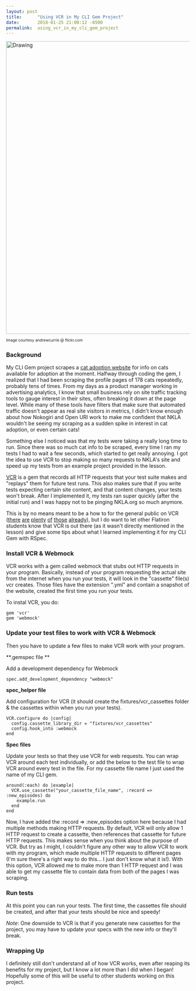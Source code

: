 ```yaml
---
layout: post
title:      "Using VCR in My CLI Gem Project"
date:       2018-01-25 21:00:12 -0500
permalink:  using_vcr_in_my_cli_gem_project
---
```



<img src="https://c2.staticflickr.com/4/3403/3287862831_af523cddac_b.jpg" alt="Drawing" style="width: 800px;"/>
<p style ="font-size:0.75em"> Image courtesy andrewcurrie @ flickr.com</p>

### Background
My CLI Gem project scrapes a [cat adoption website](http://nkla.org/) for info on cats available for adoption at the moment. Halfway through coding the gem, I realized that I had been scraping the profile pages of 178 cats repeatedly, probably tens of times. From my days as a product manager working in advertising analytics, I know that small business rely on site traffic tracking tools to gauge interest in their sites, often breaking it down at the page level. While many of these tools have filters that make sure that automated traffic doesn't appear as real site visitors in metrics, I didn't know enough about how Nokogiri and Open URI work to make me confident that NKLA wouldn't be seeing my scraping as a sudden spike in interest in cat adoption, or even certain cats!

Something else I noticed was that my tests were taking a really long time to run. Since there was so much cat info to be scraped, every time I ran my tests I had to wait a few seconds, which started to get really annoying. I got the idea to use VCR to stop making so many requests to NKLA's site and speed up my tests from an example project provided in the lesson.

[VCR](https://github.com/vcr/vcr) is a gem that records all HTTP requests that your test suite makes and "replays" them for future test runs. This also makes sure that if you write tests expecting certain site content, and that content changes, your tests won't break. After I implemented it, my tests ran super quickly (after the initial run) and I was happy not to be pinging NKLA.org so much anymore.

This is by no means meant to be a how to for the general public on VCR ([there](https://relishapp.com/vcr/vcr/v/1-10-3/docs/test-frameworks/usage-with-rspec) [are](http://www.thegreatcodeadventure.com/stubbing-with-vcr/) [plenty](https://www.natashatherobot.com/vcr-gem-rails-rspec/) [of](https://revs.runtime-revolution.com/unit-testing-with-vcr-5dd2bb5c9012) [those](https://rubyplus.com/articles/1431-How-to-use-VCR-to-speed-up-unit-tests) [already](https://thinking.philosophie.is/increasing-your-rspec-test-speeds-with-vcr-5b5aceb82857)), but I do want to let other Flatiron students know that VCR is out there (as it wasn't directly mentioned in the lesson) and give some tips about what I learned implementing it for my CLI Gem with RSpec.

### Install VCR & Webmock
VCR works with a gem called webmock that stubs out HTTP requests in your program. Basically, instead of your program requesting the actual site from the internet when you run your tests, it will look in the "cassette" file(s) vcr creates. Those files have the extension ".yml" and contain a snapshot of the website, created the first time you run your tests.

To instal VCR, you do:
```
gem 'vcr'
gem 'webmock'
```

### Update your test files to work with VCR & Webmock
Then you have to update a few files to make VCR work with your program.


**.gemspec file **

Add a development dependency for Webmock
```
spec.add_development_dependency "webmock"
```


**spec_helper file**

Add configuration for VCR (it should create the fixtures/vcr_cassettes folder & the cassettes within when you run your tests).

```
VCR.configure do |config|
  config.cassette_library_dir = "fixtures/vcr_cassettes"
  config.hook_into :webmock
end
```


**Spec files**

Update your tests so that they use VCR for web requests. You can wrap VCR around each test individually, or add the below to the test file to wrap VCR around every test in the file. For my cassette file name I just used the name of my CLI gem.

```
around(:each) do |example|
  VCR.use_cassette("your_cassette_file_name", :record => :new_episodes) do
    example.run
  end
end
```

Now, I have added the :record => :new_episodes option here because I had multiple methods making HTTP requests. By default, VCR will only allow 1 HTTP request to create a cassette, then references that cassette for future HTTP requests. This makes sense when you think about the purpose of VCR. But try as I might, I couldn't figure any other way to allow VCR to work with my program, which made multiple HTTP requests to different pages (I'm sure there's a right way to do this... I just don't know what it is!). With this option, VCR allowed me to make more than 1 HTTP request and I was able to get my cassette file to contain data from both of the pages I was scraping.

### Run tests

At this point you can run your tests. The first time, the cassettes file should be created, and after that your tests should be nice and speedy!


*Note*: One downside to VCR is that if you generate new cassettes for the project, you may have to update your specs with the new info or they'll break.

### Wrapping Up

I definitely still don't understand all of how VCR works, even after reaping its benefits for my project, but I know a lot more than I did when I began! Hopefully some of this will be useful to other students working on this project.

